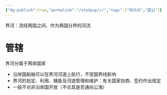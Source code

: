 ```yaml
---
{"dg-publish":true,"permalink":"/studyup///","tags":["知识点","国公"]}
---
```


界河：流经两国之间、作为两国分界的河流
# 管辖
界河分属于两岸国家
- 沿岸国船舶可以在界河河道上航行，不受国界线影响
- 界河的划定、利用、捕鱼及河道管理和维护：有关国家协商、签约作出规定
- 一般不对非沿岸国开放（不论其是否通向公海）